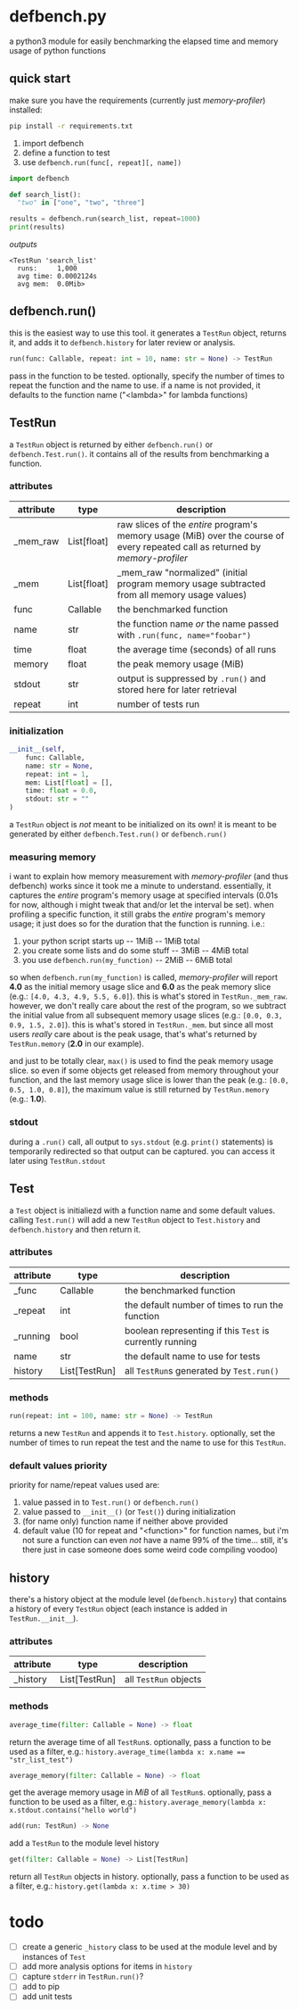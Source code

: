 defbench.py
===

a python3 module for easily benchmarking the elapsed time and memory usage of python functions


## quick start
make sure you have the requirements (currently just *memory-profiler*) installed:

```sh
pip install -r requirements.txt
```

1. import defbench
2. define a function to test
3. use `defbench.run(func[, repeat][, name])`

```python
import defbench

def search_list():
  "two" in ["one", "two", "three"]

results = defbench.run(search_list, repeat=1000)
print(results)
```
*outputs*
```
<TestRun 'search_list'
  runs:     1,000
  avg time: 0.0002124s
  avg mem:  0.0Mib>
```

## defbench.run()
this is the easiest way to use this tool. it generates a `TestRun` object, returns it, and adds it to `defbench.history` for later review or analysis.

```python
run(func: Callable, repeat: int = 10, name: str = None) -> TestRun
```
pass in the function to be tested. optionally, specify the number of times to repeat the function and the name to use. if a name is not provided, it defaults to the function name ("&lt;lambda>" for lambda functions)

## TestRun
a `TestRun` object is returned by either `defbench.run()` or `defbench.Test.run()`. it contains all of the results from benchmarking a function.

### attributes
| attribute | type | description |
| --------- | ---- | ----------- |
| _mem_raw  | List[float] | raw slices of the *entire* program's memory usage (MiB) over the course of every repeated call as returned by *memory-profiler* |
| _mem      | List[float] | _mem_raw "normalized" (initial program memory usage subtracted from all memory usage values) |
| func      | Callable    | the benchmarked function | 
| name      | str         | the function name *or* the name passed with `.run(func, name="foobar")` |
| time      | float       | the average time (seconds) of all runs |
| memory    | float       | the peak memory usage (MiB) |
| stdout    | str         | output is suppressed by `.run()` and stored here for later retrieval |
| repeat    | int         | number of tests run |

### initialization
```python
__init__(self,
    func: Callable,
    name: str = None,
    repeat: int = 1,
    mem: List[float] = [],
    time: float = 0.0,
    stdout: str = ""
)
```

a `TestRun` object is *not* meant to be initialized on its own! it is meant to be generated by either `defbench.Test.run()` or `defbench.run()`

### measuring memory
i want to explain how memory measurement with *memory-profiler* (and thus defbench) works since it took me a minute to understand. essentially, it captures the *entire* program's memory usage at specified intervals (0.01s for now, although i might tweak that and/or let the interval be set). when profiling a specific function, it still grabs the *entire* program's memory usage; it just does so for the duration that the function is running. i.e.:

1. your python script starts up -- 1MiB -- 1MiB total
2. you create some lists and do some stuff -- 3MiB -- 4MiB total
3. you use `defbench.run(my_function)` -- 2MiB -- 6MiB total

so when `defbench.run(my_function)` is called, *memory-profiler* will report **4.0** as the initial memory usage slice and **6.0** as the peak memory slice (e.g.: `[4.0, 4.3, 4.9, 5.5, 6.0]`). this is what's stored in `TestRun._mem_raw`. however, we don't really care about the rest of the program, so we subtract the initial value from all subsequent memory usage slices (e.g.: `[0.0, 0.3, 0.9, 1.5, 2.0]`). this is what's stored in `TestRun._mem`. but since all most users *really* care about is the peak usage, that's what's returned by `TestRun.memory` (**2.0** in our example).

and just to be totally clear, `max()` is used to find the peak memory usage slice. so even if some objects get released from memory throughout your function, and the last memory usage slice is lower than the peak (e.g.: `[0.0, 0.5, 1.0, 0.8]`), the maximum value is still returned by `TestRun.memory` (e.g.: **1.0**).

### stdout
during a `.run()` call, all output to `sys.stdout` (e.g. `print()` statements) is temporarily redirected so that output can be captured. you can access it later using `TestRun.stdout`

## Test

a `Test` object is initialiezd with a function name and some default values. calling `Test.run()` will add a new `TestRun` object to `Test.history` and `defbench.history` and then return it.

### attributes
| attribute | type | description |
| --------- | ---- | ----------- |
| _func     | Callable      | the benchmarked function |
| _repeat   | int           | the default number of times to run the function |
| _running  | bool          | boolean representing if this `Test` is currently running |
| name      | str           | the default name to use for tests |
| history   | List[TestRun] | all `TestRun`s generated by `Test.run()` |

### methods
```python
run(repeat: int = 100, name: str = None) -> TestRun
```
returns a new `TestRun` and appends it to `Test.history`. optionally, set the number of times to run repeat the test and the name to use for this `TestRun`.

### default values priority
priority for name/repeat values used are:

1. value passed in to `Test.run()` or `defbench.run()`
2. value passed to `__init__()` (or `Test()`) during initialization
3. (for name only) function name if neither above provided
4. default value (10 for repeat and "&lt;function>" for function names, but i'm not sure a function can even *not* have a name 99% of the time... still, it's there just in case someone does some weird code compiling voodoo)

## history
there's a history object at the module level (`defbench.history`) that contains a history of every `TestRun` object (each instance is added in `TestRun.__init__`).

### attributes
| attribute | type | description |
| --------- | ---- | ----------- |
| _history  | List[TestRun] | all `TestRun` objects |

### methods
```python
average_time(filter: Callable = None) -> float
```
return the average time of all `TestRun`s. optionally, pass a function to be used as a filter, e.g.: `history.average_time(lambda x: x.name == "str_list_test")`

```python
average_memory(filter: Callable = None) -> float
```
get the average memory usage in *MiB* of all `TestRun`s. optionally, pass a function to be used as a filter, e.g.: `history.average_memory(lambda x: x.stdout.contains("hello world")`

```python
add(run: TestRun) -> None
```
add a `TestRun` to the module level history

```python
get(filter: Callable = None) -> List[TestRun]
```
return all `TestRun` objects in history. optionally, pass a function to be used as a filter, e.g.: `history.get(lambda x: x.time > 30)`

# todo
- [ ] create a generic `_history` class to be used at the module level and by instances of `Test`
- [ ] add more analysis options for items in `history`
- [ ] capture `stderr` in `TestRun.run()`?
- [ ] add to pip
- [ ] add unit tests